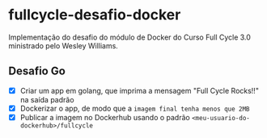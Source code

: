 # fullcycle-desafio-docker
Implementação do desafio do módulo de Docker do Curso Full Cycle 3.0 ministrado pelo Wesley Williams.

## Desafio Go
- [x] Criar um app em golang, que imprima a mensagem "Full Cycle Rocks!!" na saída padrão
- [x] Dockerizar o app, de modo que a `imagem final tenha menos que 2MB`
- [x] Publicar a imagem no Dockerhub usando o padrão `<meu-usuario-do-dockerhub>/fullcycle`
